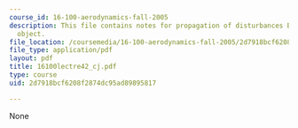 ```yaml
---
course_id: 16-100-aerodynamics-fall-2005
description: This file contains notes for propagation of disturbances By a moving
  object.
file_location: /coursemedia/16-100-aerodynamics-fall-2005/2d7918bcf6208f2874dc95ad89895817_16100lectre42_cj.pdf
file_type: application/pdf
layout: pdf
title: 16100lectre42_cj.pdf
type: course
uid: 2d7918bcf6208f2874dc95ad89895817

---
```

None